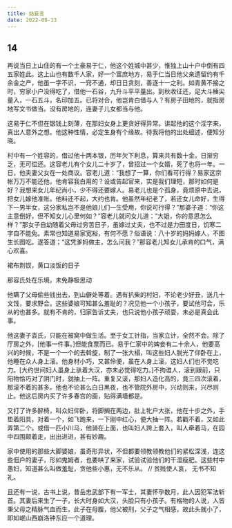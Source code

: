 ```yaml
---
title: 姑妄言
date: 2022-08-13
---
```


## 14
再说当日上山住的有一个土豪易于仁，他这个姓城中甚少，惟独上山十户中倒有四五家姓此。这上山也有数千人家，好一个富庶地方，易于仁当日他父亲遗留约有千余金之产，他虽一字不识，一窍不通，却日日贪刻，善逐十一之利。如青黄不接之时，穷家小户没得吃了，借他一石谷，九升斗平平量出。到秋收征还，足大斗棰尖量入，一石五斗，名印加五。已将对合，他岂肯白借与人？有房子田地的，就指房地写文书做当。没有房地的，连妻子儿女都当与他。

这易于仁不但在银钱上刻薄，在那妇女身上更贪好得异常。讲起他的这个淫字来，真出人意外之想。他这种性情，必定生身有个缘故。待我将他的出处细述，便知分晓。

村中有一个姓容的，借过他十两本银，历年欠下利息，算来共有数十金。日渐穷乏，无可偿还。这容老儿有个女儿二十岁了，曾招过一个女婿，死了也将一年。一日，他夫妻父女在一处商议。容老儿道：“我想了一算，你们看可行得？易家这宗帐万万不能还他，他肯容我白用的？设或告起官来，实是我们理短，那时如何是好？我想来女儿年纪尚小，少不得还要嫁人。易老儿也是个孤身，竟烦原中去说，把女儿嫁他准账。他料还不起，大约也肯。他虽然年纪老了，若还女儿命好，生得下一男半女，这分家私岂不是他娘儿们一生受用，你说可行得？”那婆子道：“你这主意倒好，但不知女儿心里何如？”容老儿就问女儿道：“大姐，你的意思怎么样？”那女子自幼随着父母过穷苦日子，虽嫁过丈夫，也不过是力田度日，饥寒二字自不能免。素常也知道易家宽裕，有何不愿？俗语说：八十岁的妈妈嫁人，不图生长图吃。遂答道；“这凭爹妈做主，怎么问我？”那容老儿知女儿承肯的口气，满心欢喜。

裙布荆钗，黄口淡饭的日子

那容氏处在乐境，未免静极思动

他瞒了父母偷些钱出去，到山僻处等着。遇有扒柴的村妇，不论老少好丑，送几十文饯，要求野合。这些婆娘可知甚么羞耻的？况见他一个小孩子，要试他可会，乐从的也甚多。就有不肯的，归家告诉丈夫，也只说他小孩子顽耍，未必是真会此事。

他这妻子袁氏，只能在被窝中做生活。至于女工针指，当家立计，全然不会。除了厅房之外，[他事一件事。]但能食票而已。易于仁家中的婢妾有二十余人，他要高兴的时候，不是一个一个的去斡旋，制了一张大榻，叫这些妇人脱光了仰卧在上，他睡在众人身上滚。他身材小巧，又甚伶便，虽在人身上滚，这妇人们也不觉吃力。[大约世间妇人虽身上驮着大汉，亦未必觉得吃力。]不拘谁人，滚到跟前，只阳物恰巧对了阴门时，就抽上一阵。重复又滚，那妇人造化高的，竟三四次滚着，那滚不着的甚多。他也不论甚么白日黑夜，也不管院外房中，兴动则来，兴尽则止。他这后房内买了许多春宫的画，贴得满墙都是。

又打了许多醉椅，叫众妇仰卧，将脚搁在两边，肚上牝户大张，他在十步之外，手垫着阳具，对着一个，如飞跑来，一下刚中红心，便大抽一阵。若戳不着，又如此弄第二个。或借一匹小川马，他骑在上面，也叫妇人跨上套入，叫人牵着马，在园中四围颠着走，出出进进，甚有妙趣。

家中使用的那些大脚婆娘，虽奇形异状，不但都要领教领教他们的紧松深浅，连这些佃户的妻子，形如鬼姆者，也要哄了来家，试验试验他们的干湿瘦肥。这些村中愚妇，知道甚么叫做羞耻，贪他些小惠，无不乐从。 // 贫贱使人哀， 无书不知礼。

且还有一说，古书上说，昔岳忠武部下有一军士，其妻怀孕数月，此人因犯军法斩首。其妻后来生了一子，长大时身如大汉，头脸只有小孩子。有格物的人说，人皆秉父母之精脉气血而生，此子在母腹，他父被刑，父子之气相感，故此头就小了，即如岷山西崩洛钟东应一个道理。

